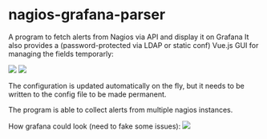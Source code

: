 # nagios-grafana-parser
A program to fetch alerts from Nagios via API and display it on Grafana
It also provides a (password-protected via LDAP or static conf) Vue.js GUI for managing the fields temporarly:

![](https://i.vgy.me/z1c3Nz.png)
![](https://i.vgy.me/LPngFx.gif)

The configuration is updated automatically on the fly, but it needs to be written to the config file to be made permanent.

The program is able to collect alerts from multiple nagios instances.

How grafana could look (need to fake some issues):
![](https://i.vgy.me/VGcnJz.png)
